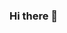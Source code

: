 ### Hi there 👋

<!--
**ParsaFiroozi/ParsaFiroozi** is a ✨ _special_ ✨ repository because its `README.md` (this file) appears on your GitHub profile.

- Elite Team
